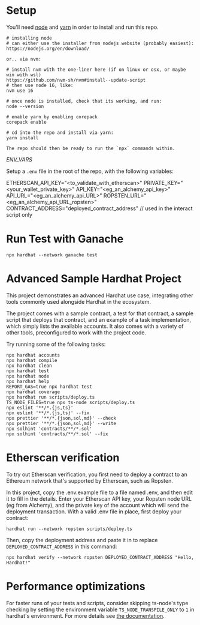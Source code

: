 # Setup

You'll need [node](https://nodejs.org/en/download/) and [yarn](https://yarnpkg.com/getting-started/usage) in order to install and run this repo.  

```
# installing node
# can either use the installer from nodejs website (probably easiest):
https://nodejs.org/en/download/

or.. via nvm:

# install nvm with the one-liner here (if on linux or osx, or maybe win with wsl)
https://github.com/nvm-sh/nvm#install--update-script
# then use node 16, like:
nvm use 16

# once node is installed, check that its working, and run:
node --version

# enable yarn by enabling corepack
corepack enable

# cd into the repo and install via yarn:
yarn install

The repo should then be ready to run the `npx` commands within.
```

*ENV_VARS*

Setup a `.env` file in the root of the repo, with the following variables:

ETHERSCAN_API_KEY="<to_validate_with_etherscan>"
PRIVATE_KEY="<your_wallet_private_key>"
API_KEY="<eg_an_alchemy_api_key>"
API_URL="<eg_an_alchemy_api_URL>"
ROPSTEN_URL="<eg_an_alchemy_api_URL_ropsten>"
CONTRACT_ADDRESS="deployed_contract_address"  // used in the interact script only



# Run Test with Ganache
```
npx hardhat --network ganache test
```

# Advanced Sample Hardhat Project

This project demonstrates an advanced Hardhat use case, integrating other tools commonly used alongside Hardhat in the ecosystem.

The project comes with a sample contract, a test for that contract, a sample script that deploys that contract, and an example of a task implementation, which simply lists the available accounts. It also comes with a variety of other tools, preconfigured to work with the project code.

Try running some of the following tasks:

```shell
npx hardhat accounts
npx hardhat compile
npx hardhat clean
npx hardhat test
npx hardhat node
npx hardhat help
REPORT_GAS=true npx hardhat test
npx hardhat coverage
npx hardhat run scripts/deploy.ts
TS_NODE_FILES=true npx ts-node scripts/deploy.ts
npx eslint '**/*.{js,ts}'
npx eslint '**/*.{js,ts}' --fix
npx prettier '**/*.{json,sol,md}' --check
npx prettier '**/*.{json,sol,md}' --write
npx solhint 'contracts/**/*.sol'
npx solhint 'contracts/**/*.sol' --fix
```

# Etherscan verification

To try out Etherscan verification, you first need to deploy a contract to an Ethereum network that's supported by Etherscan, such as Ropsten.

In this project, copy the .env.example file to a file named .env, and then edit it to fill in the details. Enter your Etherscan API key, your Ropsten node URL (eg from Alchemy), and the private key of the account which will send the deployment transaction. With a valid .env file in place, first deploy your contract:

```shell
hardhat run --network ropsten scripts/deploy.ts
```

Then, copy the deployment address and paste it in to replace `DEPLOYED_CONTRACT_ADDRESS` in this command:

```shell
npx hardhat verify --network ropsten DEPLOYED_CONTRACT_ADDRESS "Hello, Hardhat!"
```

# Performance optimizations

For faster runs of your tests and scripts, consider skipping ts-node's type checking by setting the environment variable `TS_NODE_TRANSPILE_ONLY` to `1` in hardhat's environment. For more details see [the documentation](https://hardhat.org/guides/typescript.html#performance-optimizations).

